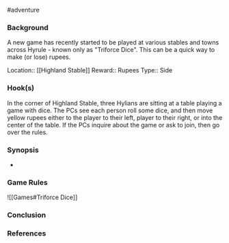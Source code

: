  #adventure 

### Background

A new game has recently started to be played at various stables and towns across Hyrule - known only as "Triforce Dice". This can be a quick way to make (or lose) rupees.

Location:: [[Highland Stable]]
Reward:: Rupees
Type:: Side

### Hook(s)

In the corner of Highland Stable, three Hylians are sitting at a table playing a game with dice. The PCs see each person roll some dice, and then move yellow rupees either to the player to their left, player to their right, or into the center of the table. If the PCs inquire about the game or ask to join, then go over the rules.

### Synopsis

- 

### Game Rules

![[Games#Triforce Dice]]

### Conclusion


### References
